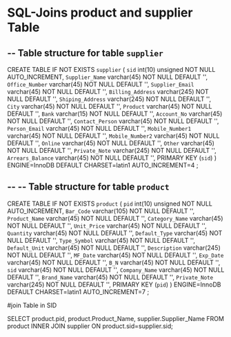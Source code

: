 # SQL-Joins product and supplier Table


-- Table structure for table `supplier`
--

CREATE TABLE IF NOT EXISTS `supplier` (
  `sid` int(10) unsigned NOT NULL AUTO_INCREMENT,
  `Supplier_Name` varchar(45) NOT NULL DEFAULT '',
  `Office_Number` varchar(45) NOT NULL DEFAULT '',
  `Supplier_Email` varchar(45) NOT NULL DEFAULT '',
  `Billing_Address` varchar(245) NOT NULL DEFAULT '',
  `Shiping_Address` varchar(245) NOT NULL DEFAULT '',
  `City` varchar(45) NOT NULL DEFAULT '',
  `Product` varchar(45) NOT NULL DEFAULT '',
  `Bank` varchar(15) NOT NULL DEFAULT '',
  `Account_No` varchar(45) NOT NULL DEFAULT '',
  `Contact_Person` varchar(45) NOT NULL DEFAULT '',
  `Person_Email` varchar(45) NOT NULL DEFAULT '',
  `Mobile_Number1` varchar(45) NOT NULL DEFAULT '',
  `Mobile_Number2` varchar(45) NOT NULL DEFAULT '',
  `Online` varchar(45) NOT NULL DEFAULT '',
  `Other` varchar(45) NOT NULL DEFAULT '',
  `Private_Note` varchar(245) NOT NULL DEFAULT '',
  `Arrears_Balance` varchar(45) NOT NULL DEFAULT '',
  PRIMARY KEY (`sid`)
) ENGINE=InnoDB  DEFAULT CHARSET=latin1 AUTO_INCREMENT=4 ;


--
-- Table structure for table `product`
--

CREATE TABLE IF NOT EXISTS `product` (
  `pid` int(10) unsigned NOT NULL AUTO_INCREMENT,
  `Bar_Code` varchar(105) NOT NULL DEFAULT '',
  `Product_Name` varchar(45) NOT NULL DEFAULT '',
  `Category_Name` varchar(45) NOT NULL DEFAULT '',
  `Unit_Price` varchar(45) NOT NULL DEFAULT '',
  `Quantity` varchar(45) NOT NULL DEFAULT '',
  `Default_Type` varchar(45) NOT NULL DEFAULT '',
  `Type_Symbol` varchar(45) NOT NULL DEFAULT '',
  `Default_Unit` varchar(45) NOT NULL DEFAULT '',
  `Description` varchar(245) NOT NULL DEFAULT '',
  `MF_Date` varchar(45) NOT NULL DEFAULT '',
  `Exp_Date` varchar(45) NOT NULL DEFAULT '',
  `B_N` varchar(45) NOT NULL DEFAULT '',
  `sid` varchar(45) NOT NULL DEFAULT '',
  `Company_Name` varchar(45) NOT NULL DEFAULT '',
  `Brand_Name` varchar(45) NOT NULL DEFAULT '',
  `Private_Note` varchar(245) NOT NULL DEFAULT '',
  PRIMARY KEY (`pid`)
) ENGINE=InnoDB  DEFAULT CHARSET=latin1 AUTO_INCREMENT=7 ;


#join Table in SID

SELECT product.pid, product.Product_Name, supplier.Supplier_Name
FROM product
INNER JOIN supplier ON product.sid=supplier.sid;
